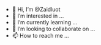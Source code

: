 - 👋 Hi, I’m @Zaidluot
- 👀 I’m interested in ...
- 🌱 I’m currently learning ...
- 💞️ I’m looking to collaborate on ...
- 📫 How to reach me ...

<!---
Zaidluot/Zaidluot is a ✨ special ✨ repository because its `README.md` (this file) appears on your GitHub profile.
You can click the Preview link to take a look at your changes.
--->
